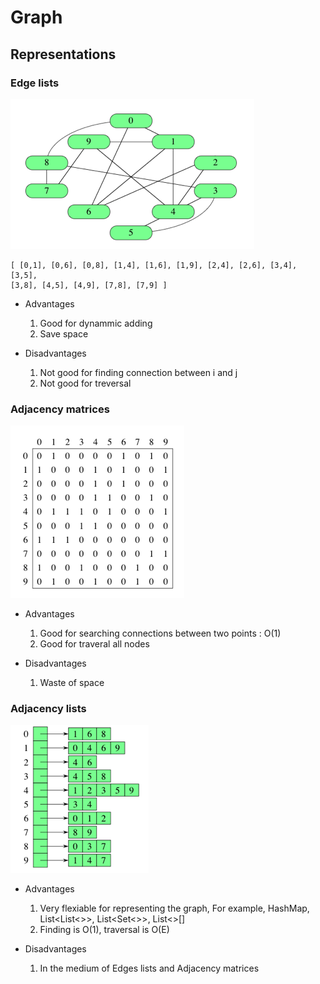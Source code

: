 # Graph

## Representations
### Edge lists
![alt text](https://github.com/RagingPsyduck/Data-Structures-and-Algorithms-in-Java/blob/master/Graph/Pictures/edgelists.png "Logo Title Text 1")

```
[ [0,1], [0,6], [0,8], [1,4], [1,6], [1,9], [2,4], [2,6], [3,4], [3,5],
[3,8], [4,5], [4,9], [7,8], [7,9] ]
```
* Advantages 

  1. Good for dynammic adding
  2. Save space
  
* Disadvantages

  1. Not good for finding connection between i and j
  2. Not good for treversal

### Adjacency matrices
![alt text](https://github.com/RagingPsyduck/Data-Structures-and-Algorithms-in-Java/blob/master/Graph/Pictures/adjacencymatrices.png "Logo Title Text 1")

* Advantages 

  1. Good for searching connections between two points : O(1)
  2. Good for traveral all nodes

* Disadvantages

  1. Waste of space 	
  
  
### Adjacency lists
![alt text](https://github.com/RagingPsyduck/Data-Structures-and-Algorithms-in-Java/blob/master/Graph/Pictures/adjacencylist.png "Logo Title Text 1")

* Advantages
  1. Very flexiable for representing the graph, For example, HashMap, List<List<>>, List<Set<>>, List<>[]
  2. Finding is O(1), traversal is O(E) 
  
* Disadvantages 
  1. In the medium of Edges lists and Adjacency matrices